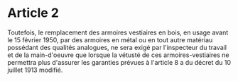 # Article 2

Toutefois, le remplacement des armoires vestiaires en bois, en usage avant le 15 février 1950, par des armoires en métal ou en tout autre matériau possédant des qualités analogues, ne sera exigé par l'inspecteur du travail et de la main-d'oeuvre que lorsque la vétusté de ces armoires-vestiaires ne permettra plus d'assurer les garanties prévues à l'article 8 a du décret du 10 juillet 1913 modifié.
